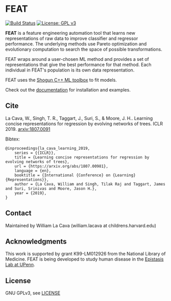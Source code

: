 # FEAT

[![Build Status](https://travis-ci.org/lacava/feat.svg?branch=master)](https://travis-ci.org/lacava/feat)
[![License: GPL v3](https://img.shields.io/badge/License-GPL%20v3-blue.svg)](https://github.com/lacava/feat/blob/master/LICENSE)

**FEAT** is a feature engineering automation tool that learns new representations of raw data 
to improve classifier and regressor performance. The underlying methods use Pareto 
optimization and evolutionary computation to search the space of possible transformations.

FEAT wraps around a user-chosen ML method and provides a set of representations that give the best 
performance for that method. Each individual in FEAT's population is its own data representation. 

FEAT uses the [Shogun C++ ML toolbox](http://shogun.ml) to fit models. 

Check out the [documentation](https://cavalab.org/feat) for installation and examples. 

## Cite

La Cava, W., Singh, T. R., Taggart, J., Suri, S., & Moore, J. H.. Learning concise representations for regression by evolving networks of trees. ICLR 2019. [arxiv:1807.0091](https://arxiv.org/abs/1807.00981)

Bibtex: 
 
    @inproceedings{la_cava_learning_2019,
        series = {{ICLR}},
        title = {Learning concise representations for regression by evolving networks of trees},
        url = {https://arxiv.org/abs/1807.00981},
        language = {en},
        booktitle = {International {Conference} on {Learning} {Representations}},
        author = {La Cava, William and Singh, Tilak Raj and Taggart, James and Suri, Srinivas and Moore, Jason H.},
        year = {2019},
    }

## Contact

Maintained by William La Cava (william.lacava at childrens.harvard.edu)

## Acknowledgments

This work is supported by grant K99-LM012926 from the National Library of Medicine. 
FEAT is being developed to study human disease in the [Epistasis Lab
at UPenn](http://epistasis.org). 

## License

GNU GPLv3, see [LICENSE](LICENSE)
